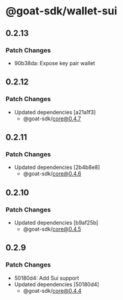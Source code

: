 # @goat-sdk/wallet-sui

## 0.2.13

### Patch Changes

- 90b38da: Expose key pair wallet

## 0.2.12

### Patch Changes

- Updated dependencies [a21a1f3]
  - @goat-sdk/core@0.4.7

## 0.2.11

### Patch Changes

- Updated dependencies [2b4b8e8]
  - @goat-sdk/core@0.4.6

## 0.2.10

### Patch Changes

- Updated dependencies [b9af25b]
  - @goat-sdk/core@0.4.5

## 0.2.9

### Patch Changes

- 50180d4: Add Sui support
- Updated dependencies [50180d4]
  - @goat-sdk/core@0.4.4
